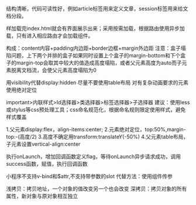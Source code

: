 结构清晰，代码可读性好，例如article标签用来定义文章，session标签用来给文档分段。

样加载完index.html就会有界面展示出来；采用按需加载，根据路由使用异步加载，只有进入相应路由才会加载组件。

构成：content内容+padding内边距+border边框+margin外边距
注意：盒子塌陷问题，上下两个并排的盒子如果同时设置上个盒子的margin-bottom和下个盒子的margin-top会取其中较大的值造成高度塌陷，或者父元素高度为auto而子元素脱离文档流，会使父元素高度塌陷为0

用visibility代替display:hidden
尽量不要使用table布局
对有复杂动画要求的元素使用绝对定位

important>内联样式>Id选择器>类选择器>标签选择器>子选择器
建议：使用less或stylus等css预处理工具；css命名规范化，根据命名规则限定使用样式，避免样式覆盖

1.父元素display:flex，align-items:center;
2.元素绝对定位，top:50%,margin-top:-(高度/2)
3.高度不确定用transform:translateY(-50%)
4.父元素table布局，子元素设置vertical-align:center

执行onLaunch，增加回调函数定义flag，等待onLaunch异步请求成功，调用success函数，赋值，执行回调函数

小程序不支持v-bind和$attr,不支持带参数的slot
代替方法：使用组件传参

浅拷贝：拷贝地址，一个对象的值改变另一个也会改变
深拷贝：拷贝对象的所有属性，新对象与原对象相互独立